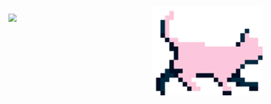 <img align="right" src="./chat_marche.gif" width="220px"/>

![](https://komarev.com/ghpvc/?username=super-lou&style=flat-square&color=fcc7dc)
